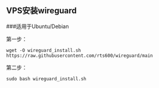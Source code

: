 ## VPS安装wireguard
###适用于Ubuntu/Debian

第一步：
```
wget -O wireguard_install.sh https://raw.githubusercontent.com/rts600/wireguard/main
```
第二步：
```
sudo bash wireguard_install.sh
```
